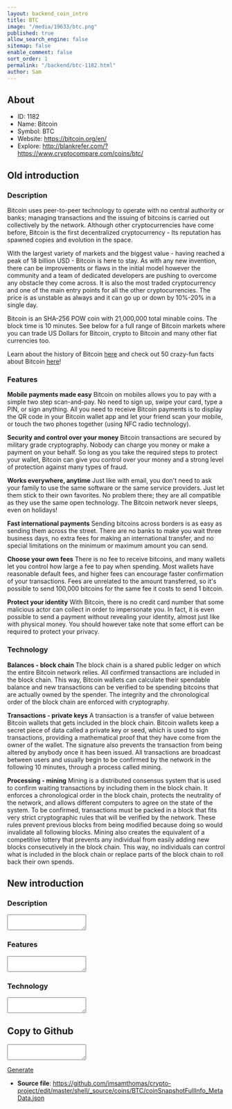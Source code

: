 ```yaml
---
layout: backend_coin_intro
title: BTC
image: "/media/19633/btc.png"
published: true
allow_search_engine: false
sitemap: false
enable_comment: false
sort_order: 1
permalink: "/backend/btc-1182.html"
author: Sam
---
```


## About

- ID: 1182
- Name: Bitcoin
- Symbol: BTC
- Website: https://bitcoin.org/en/
- Explore: http://blankrefer.com/?https://www.cryptocompare.com/coins/btc/


## Old introduction

### Description

<p>Bitcoin uses peer-to-peer technology to operate with no central authority or banks; managing transactions and the issuing of bitcoins is carried out collectively by the network. Although other cryptocurrencies have come before, Bitcoin is the first decentralized cryptocurrency - Its reputation has spawned copies and evolution in the space.</p><p>With the largest variety of markets and the biggest value - having reached a peak of 18 billion USD - Bitcoin is here to stay. As with any new invention, there can be improvements or flaws in the initial model however the community and a team of dedicated developers are pushing to overcome any obstacle they come across. It is also the most traded cryptocurrency and one of the main entry points for all the other cryptocurrencies. The price is as unstable as always and it can go up or down by 10%-20% in a single day.</p><p>Bitcoin is an SHA-256 POW coin with 21,000,000 total minable coins. The block time is 10 minutes. See below for a full range of Bitcoin markets where you can trade US Dollars for Bitcoin, crypto to Bitcoin and many other fiat currencies too.</p><p>Learn about the history of Bitcoin <a href="https://fried.com/history-of-bitcoin/" target="_blank">here</a> and check out 50 crazy-fun facts about Bitcoin <a href="https://bitcoinplay.net/58-insane-facts-about-bitocin/" target="_blank">here</a>!</p>

### Features
<p><strong>Mobile payments made easy</strong> Bitcoin on mobiles allows you to pay with a simple two step scan-and-pay. No need to sign up, swipe your card, type a PIN, or sign anything. All you need to receive Bitcoin payments is to display the QR code in your Bitcoin wallet app and let your friend scan your mobile, or touch the two phones together (using NFC radio technology).</p><p><strong>Security and control over your money</strong> Bitcoin transactions are secured by military grade cryptography. Nobody can charge you money or make a payment on your behalf. So long as you take the required steps to protect your wallet, Bitcoin can give you control over your money and a strong level of protection against many types of fraud.</p><p><strong>Works everywhere, anytime</strong> Just like with email, you don&#39;t need to ask your family to use the same software or the same service providers. Just let them stick to their own favorites. No problem there; they are all compatible as they use the same open technology. The Bitcoin network never sleeps, even on holidays!</p><p><strong>Fast international payments</strong> Sending bitcoins across borders is as easy as sending them across the street. There are no banks to make you wait three business days, no extra fees for making an international transfer, and no special limitations on the minimum or maximum amount you can send.</p><p><strong>Choose your own fees</strong> There is no fee to receive bitcoins, and many wallets let you control how large a fee to pay when spending. Most wallets have reasonable default fees, and higher fees can encourage faster confirmation of your transactions. Fees are unrelated to the amount transferred, so it&#39;s possible to send 100,000 bitcoins for the same fee it costs to send 1 bitcoin.</p><p><strong>Protect your identity</strong> With Bitcoin, there is no credit card number that some malicious actor can collect in order to impersonate you. In fact, it is even possible to send a payment without revealing your identity, almost just like with physical money. You should however take note that some effort can be required to protect your privacy.</p>

### Technology
<p><strong>Balances - block chain</strong> The block chain is a shared public ledger on which the entire Bitcoin network relies. All confirmed transactions are included in the block chain. This way, Bitcoin wallets can calculate their spendable balance and new transactions can be verified to be spending bitcoins that are actually owned by the spender. The integrity and the chronological order of the block chain are enforced with cryptography.</p><p><strong>Transactions - private keys</strong> A transaction is a transfer of value between Bitcoin wallets that gets included in the block chain. Bitcoin wallets keep a secret piece of data called a private key or seed, which is used to sign transactions, providing a mathematical proof that they have come from the owner of the wallet. The signature also prevents the transaction from being altered by anybody once it has been issued. All transactions are broadcast between users and usually begin to be confirmed by the network in the following 10 minutes, through a process called mining.</p><p><strong>Processing - mining</strong> Mining is a distributed consensus system that is used to confirm waiting transactions by including them in the block chain. It enforces a chronological order in the block chain, protects the neutrality of the network, and allows different computers to agree on the state of the system. To be confirmed, transactions must be packed in a block that fits very strict cryptographic rules that will be verified by the network. These rules prevent previous blocks from being modified because doing so would invalidate all following blocks. Mining also creates the equivalent of a competitive lottery that prevents any individual from easily adding new blocks consecutively in the block chain. This way, no individuals can control what is included in the block chain or replace parts of the block chain to roll back their own spends.</p>



## New introduction


### Description
<textarea id="meta_description" name="description"></textarea>

### Features
<textarea id="meta_features" name="features"></textarea>

### Technology
<textarea id="meta_technology" name="technology"></textarea>


## Copy to Github

<textarea id="coinsnapshotfullinfo_metadata"></textarea>

<a href="#gen" onclick="generateMetaDatJson()">Generate</a>

- **Source file**: <a href="https://github.com/imsamthomas/crypto-project/edit/master/shell/_source/coins/BTC/coinSnapshotFullInfo_MetaData.json">https://github.com/imsamthomas/crypto-project/edit/master/shell/_source/coins/BTC/coinSnapshotFullInfo_MetaData.json</a>

